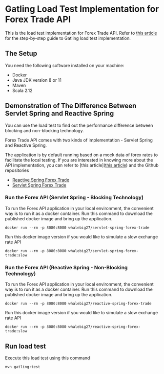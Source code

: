 Gatling Load Test Implementation for Forex Trade API
==========================

This is the load test implementation for Forex Trade API. Refer to [this article](https://medium.com/devtechtoday/how-to-build-performance-tests-to-validate-your-apis-using-gatling-b91adaf08222) for the step-by-step guide to Gatling load test implementation.

## The Setup
You need the following software installed on your machine:
* Docker
* Java JDK version 8 or 11
* Maven
* Scala 2.12

## Demonstration of The Difference Between Servlet Spring and Reactive Spring

You can use the load test to find out the performance difference between blocking and non-blocking technology.

Forex Trade API comes with two kinds of implementation - Servlet Spring and Reactive Spring.

The application is by default running based on a mock data of forex rates to facilitate the local testing. If you are interested in knowing more about the API implementation, you can refer to [this article]([this article](https://medium.com/devtechtoday/how-to-build-performance-tests-to-validate-your-apis-using-gatling-b91adaf08222)) and the Github repositories

- [Reactive Spring Forex Trade](https://github.com/gavinklfong/reactive-spring-forex-trade)
- [Servlet Spring Forex Trade](https://github.com/gavinklfong/servlet-spring-forex-trade)


### Run the Forex API (Servlet Spring - Blocking Technology)

To run the Forex API application in your local environment, the convenient way is to run it as a docker container. Run this command to download the published docker image and bring up the application.

```
docker run --rm -p 8080:8080 whalebig27/servlet-spring-forex-trade
```

Run this docker image version if you would like to simulate a slow exchange rate API

```
docker run --rm -p 8080:8080 whalebig27/servlet-spring-forex-trade:slow
```

### Run the Forex API (Reactive Spring - Non-Blocking Technology)

To run the Forex API application in your local environment, the convenient way is to run it as a docker container. Run this command to download the published docker image and bring up the application.

```
docker run --rm -p 8080:8080 whalebig27/reactive-spring-forex-trade
```

Run this docker image version if you would like to simulate a slow exchange rate API

```
docker run --rm -p 8080:8080 whalebig27/reactive-spring-forex-trade:slow
```

## Run load test
Execute this load test using this command

```
mvn gatling:test
```